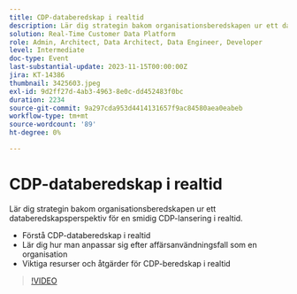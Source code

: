 ```yaml
---
title: CDP-databeredskap i realtid
description: Lär dig strategin bakom organisationsberedskapen ur ett databeredskapsperspektiv för en smidig CDP-lansering i realtid. Förstå CDP-databeredskap i realtid och Lär dig hur man anpassar sig efter affärsfall som en organisationViktiga resurser och åtgärder för CDP-beredskap i realtid
solution: Real-Time Customer Data Platform
role: Admin, Architect, Data Architect, Data Engineer, Developer
level: Intermediate
doc-type: Event
last-substantial-update: 2023-11-15T00:00:00Z
jira: KT-14386
thumbnail: 3425603.jpeg
exl-id: 9d2ff27d-4ab3-4963-8e0c-dd452483f0bc
duration: 2234
source-git-commit: 9a297cda953d4414131657f9ac84580aea0eabeb
workflow-type: tm+mt
source-wordcount: '89'
ht-degree: 0%

---
```


# CDP-databeredskap i realtid

Lär dig strategin bakom organisationsberedskapen ur ett databeredskapsperspektiv för en smidig CDP-lansering i realtid.

* Förstå CDP-databeredskap i realtid
* Lär dig hur man anpassar sig efter affärsanvändningsfall som en organisation
* Viktiga resurser och åtgärder för CDP-beredskap i realtid

>[!VIDEO](https://video.tv.adobe.com/v/3457067/?learn=on&captions=swe)
